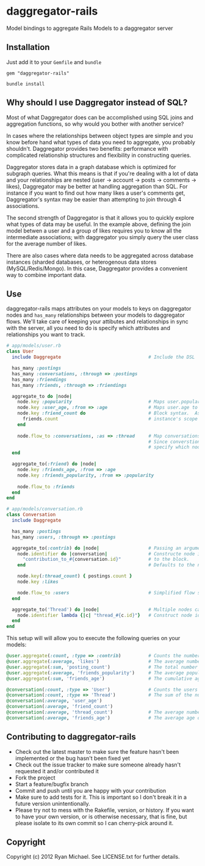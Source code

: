# daggregator-rails

Model bindings to aggregate Rails Models to a daggregator server

## Installation

Just add it to your `Gemfile` and `bundle`

    gem "daggregator-rails"

    bundle install

## Why should I use Daggregator instead of SQL?

Most of what Daggregator does can be accomplished using SQL joins and
aggregation functions, so why would you bother with another service?

In cases where the relationships between object types are simple and you
know before hand what types of data you need to aggregate, you probably
shouldn't.  Daggregator provides two benefits: performance with complicated
relationship structures and flexibility in constructing queries.

Daggregator stores data in a graph database which is optimized for subgraph
queries.  What this means is that if you're dealing with a lot of data and
your relationships are nested (user -> account -> posts -> comments -> likes),
Daggregator may be better at handling aggregation than SQL.  For instance 
if you want to find out how many likes a user's comments get, Daggregator's
syntax may be easier than attempting to join through 4 associations.

The second strength of Daggregator is that it allows you to quickly explore
what types of data may be useful.  In the example above, defining the join
model betwen a user and a group of likes requires you to know all the
intermediate associations; with daggregator you simply query the user
class for the average number of likes.

There are also cases where data needs to be aggregated across database
instances (sharded databases, or heterogenous data stores (MySQL/Redis/Mongo).
In this case, Daggregator provides a convenient way to combine important
data.


## Use

daggregator-rails maps attributes on your models to keys on daggregator
nodes and `has_many` relationships between your models to daggregator flows.
We'll take care of keeping your attibutes and relationships in sync with
the server, all you need to do is specify which attributes and relationships
you want to track.

``` ruby
# app/models/user.rb
class User
  include Daggregate                                # Include the DSL

  has_many :postings
  has_many :conversations, :through => :postings
  has_many :friendings
  has_many :friends, :through => :friendings

  aggregate_to do |node|
    node.key :popularity                            # Maps user.popularity to nod[:popularity]
    node.key :user_age, :from => :age               # Maps user.age to node[:user_age]
    node.key :friend_count do                       # Block syntax.  Assigns the result of executing the block in
      friends.count                                 # instance's scope to the key specified (friend_count)
    end
    
    node.flow_to :conversations, :as => :thread     # Map conversations relationship to flows
                                                    # Since converstions map to two nodes (see below), we must
                                                    # specify which node type we want to flow to
  end

  aggregate_to(:friend) do |node|
    node.key :friends_age, :from => :age
    node.key :friends_popularity, :from => :popularity
    
    node.flow_to :friends
  end
end
```

``` ruby
# app/models/conversation.rb
class Conversation
  include Daggregate

  has_many :postings
  has_many :users, :through => :postings

  aggregate_to(:contrib) do |node|                  # Passing an argument adds a key {:type => :contrib} to the node. Defaults to class name
    node.identifier do |conversation|               # Constructe node identifier a block. The model instance will be passed
      "contribution_to_#{conversation.id}"          # to the block.
    end                                             # Defaults to the node type and instance id (ie Conversation_3984)

    node.key(:thread_count) { postings.count }
    node.key :likes

    node.flow_to :users                             # Simplified flow syntax, since users only map to a single node per instance
  end

  aggregate_to('Thread') do |node|                  # Multiple nodes can be created, but they must have different types (:contribution != 'Thread')
    node.identifier lambda {|c| "thread_#{c.id}"}   # Construct node identifier using the passed lambda
  end
end
```
  
This setup will will allow you to execute the following queries on your models:

``` ruby
@user.aggregate(:count, :type => :contrib)          # Counts the number of conversations a user has contributed to
@user.aggregate(:average, 'likes')                  # The average number of 'likes' for conversations the user has contributed to
@user.aggregate(:sum, 'posting_count')              # The total number of posts in conversations the user has contributed to
@user.aggregate(:average, 'friends_popularity')     # The average popularity of a user's friends
@user.aggregate(:sum, 'friends_age')                # The cumulative age of a user's friends

@conversation(:count, :type => 'User')              # Counts the users who have contributed to the conversation
@conversation(:count, :type => 'Thread')            # The sum of the number of conversations contributed to by all the conversation's contributors
@conversation(:average, 'user_age')
@conversation(:average, 'friend_count')                              
@conversation(:average, 'thread_count')             # The average number of postings for conversations which share a user with this one
@conversation(:average, 'friends_age')              # The average age of the friends of users contributing to the conversation
```


## Contributing to daggregator-rails
 
* Check out the latest master to make sure the feature hasn't been implemented or the bug hasn't been fixed yet
* Check out the issue tracker to make sure someone already hasn't requested it and/or contributed it
* Fork the project
* Start a feature/bugfix branch
* Commit and push until you are happy with your contribution
* Make sure to add tests for it. This is important so I don't break it in a future version unintentionally.
* Please try not to mess with the Rakefile, version, or history. If you want to have your own version, or is otherwise necessary, that is fine, but please isolate to its own commit so I can cherry-pick around it.

## Copyright

Copyright (c) 2012 Ryan Michael. See LICENSE.txt for
further details.


